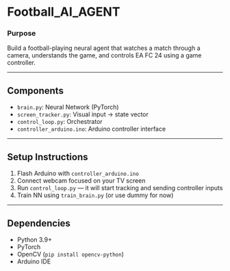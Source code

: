 # Football_AI_AGENT

###  Purpose
Build a football-playing neural agent that watches a match through a camera, understands the game, and controls EA FC 24 using a game controller.

---

##  Components
- `brain.py`: Neural Network (PyTorch)
- `screen_tracker.py`: Visual input → state vector
- `control_loop.py`: Orchestrator
- `controller_arduino.ino`: Arduino controller interface

---

##  Setup Instructions
1. Flash Arduino with `controller_arduino.ino`
2. Connect webcam focused on your TV screen
3. Run `control_loop.py` — it will start tracking and sending controller inputs
4. Train NN using `train_brain.py` (or use dummy for now)

---

##  Dependencies
- Python 3.9+
- PyTorch
- OpenCV (`pip install opencv-python`)
- Arduino IDE
